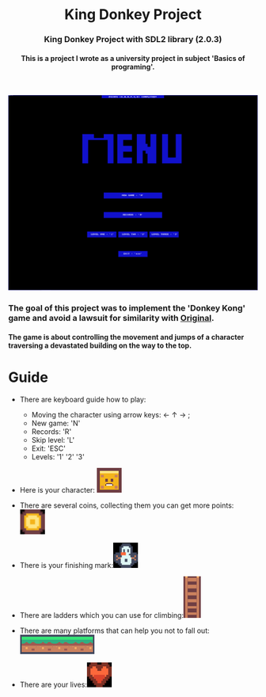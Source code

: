 <div align="center">
  <h1 align="center">King Donkey Project </h1>

  <p align="center">
    <h3> King Donkey Project with SDL2 library (2.0.3)</h4> 
    <h4>This is a project I wrote as a university project in subject 'Basics of programing'.</h5>
    <br />
  </p>
  <img src="./menu.png" alt="Board" width="800"/>
</div>

<h3>The goal of this project was to implement the 'Donkey Kong' game and avoid a lawsuit for
similarity with <a href="https://www.youtube.com/watch?v=Pp2aMs38ERY">Original</a>.</h3>

<h4>The game is about controlling the movement and jumps of a character traversing a devastated building on the way to the top. </h4>

# Guide
- There are keyboard guide how to play:
   - Moving the character using arrow keys:  &larr; &uarr; &rarr; ;
   - New game:  'N'
   - Records:  'R'
   - Skip level:  'L'
   - Exit:  'ESC'
   - Levels:  '1' '2' '3'

- Here is your character: <img src="./player1.bmp" alt="Board" width="50"/>
- There are several coins, collecting them you can get more points: <img src="./points.bmp" alt="Board" width="50"/>
- There is your finishing mark:<img src="./snowman.bmp" alt="Board" width="50"/>
- There are ladders which you can use for climbing:<img src="./ledder.bmp" alt="Board" width="35"/>
- There are many platforms that can help you not to fall out:<img src="./grass.bmp" alt="Board" width="150"/>
- There are your lives:<img src="./live.bmp" alt="Board" width="50"/>
